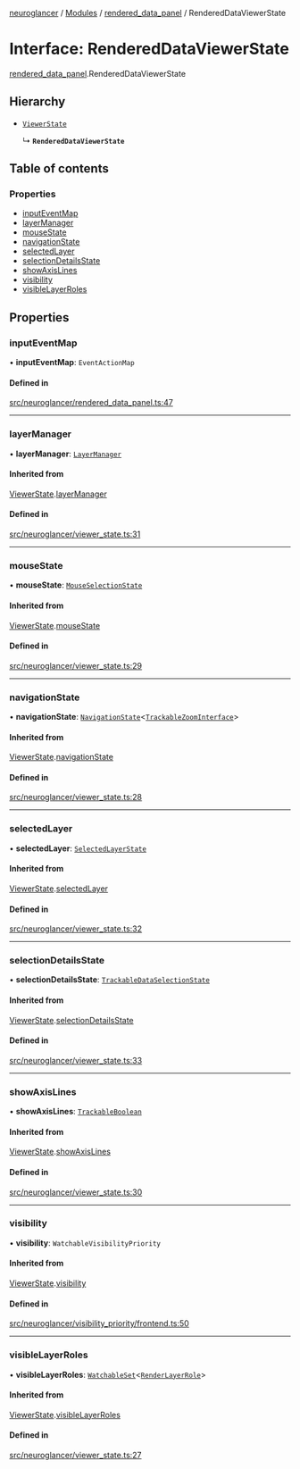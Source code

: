 [neuroglancer](../README.md) / [Modules](../modules.md) / [rendered\_data\_panel](../modules/rendered_data_panel.md) / RenderedDataViewerState

# Interface: RenderedDataViewerState

[rendered_data_panel](../modules/rendered_data_panel.md).RenderedDataViewerState

## Hierarchy

- [`ViewerState`](viewer_state.ViewerState.md)

  ↳ **`RenderedDataViewerState`**

## Table of contents

### Properties

- [inputEventMap](rendered_data_panel.RenderedDataViewerState.md#inputeventmap)
- [layerManager](rendered_data_panel.RenderedDataViewerState.md#layermanager)
- [mouseState](rendered_data_panel.RenderedDataViewerState.md#mousestate)
- [navigationState](rendered_data_panel.RenderedDataViewerState.md#navigationstate)
- [selectedLayer](rendered_data_panel.RenderedDataViewerState.md#selectedlayer)
- [selectionDetailsState](rendered_data_panel.RenderedDataViewerState.md#selectiondetailsstate)
- [showAxisLines](rendered_data_panel.RenderedDataViewerState.md#showaxislines)
- [visibility](rendered_data_panel.RenderedDataViewerState.md#visibility)
- [visibleLayerRoles](rendered_data_panel.RenderedDataViewerState.md#visiblelayerroles)

## Properties

### inputEventMap

• **inputEventMap**: `EventActionMap`

#### Defined in

[src/neuroglancer/rendered_data_panel.ts:47](https://github.com/ActiveBrainAtlas2/neuroglancer/blob/b9eb98e6/src/neuroglancer/rendered_data_panel.ts#L47)

___

### layerManager

• **layerManager**: [`LayerManager`](../classes/layer.LayerManager.md)

#### Inherited from

[ViewerState](viewer_state.ViewerState.md).[layerManager](viewer_state.ViewerState.md#layermanager)

#### Defined in

[src/neuroglancer/viewer_state.ts:31](https://github.com/ActiveBrainAtlas2/neuroglancer/blob/b9eb98e6/src/neuroglancer/viewer_state.ts#L31)

___

### mouseState

• **mouseState**: [`MouseSelectionState`](../classes/layer.MouseSelectionState.md)

#### Inherited from

[ViewerState](viewer_state.ViewerState.md).[mouseState](viewer_state.ViewerState.md#mousestate)

#### Defined in

[src/neuroglancer/viewer_state.ts:29](https://github.com/ActiveBrainAtlas2/neuroglancer/blob/b9eb98e6/src/neuroglancer/viewer_state.ts#L29)

___

### navigationState

• **navigationState**: [`NavigationState`](../classes/navigation_state.NavigationState.md)<[`TrackableZoomInterface`](../modules/navigation_state.md#trackablezoominterface)\>

#### Inherited from

[ViewerState](viewer_state.ViewerState.md).[navigationState](viewer_state.ViewerState.md#navigationstate)

#### Defined in

[src/neuroglancer/viewer_state.ts:28](https://github.com/ActiveBrainAtlas2/neuroglancer/blob/b9eb98e6/src/neuroglancer/viewer_state.ts#L28)

___

### selectedLayer

• **selectedLayer**: [`SelectedLayerState`](../classes/layer.SelectedLayerState.md)

#### Inherited from

[ViewerState](viewer_state.ViewerState.md).[selectedLayer](viewer_state.ViewerState.md#selectedlayer)

#### Defined in

[src/neuroglancer/viewer_state.ts:32](https://github.com/ActiveBrainAtlas2/neuroglancer/blob/b9eb98e6/src/neuroglancer/viewer_state.ts#L32)

___

### selectionDetailsState

• **selectionDetailsState**: [`TrackableDataSelectionState`](../classes/layer.TrackableDataSelectionState.md)

#### Inherited from

[ViewerState](viewer_state.ViewerState.md).[selectionDetailsState](viewer_state.ViewerState.md#selectiondetailsstate)

#### Defined in

[src/neuroglancer/viewer_state.ts:33](https://github.com/ActiveBrainAtlas2/neuroglancer/blob/b9eb98e6/src/neuroglancer/viewer_state.ts#L33)

___

### showAxisLines

• **showAxisLines**: [`TrackableBoolean`](../classes/trackable_boolean.TrackableBoolean.md)

#### Inherited from

[ViewerState](viewer_state.ViewerState.md).[showAxisLines](viewer_state.ViewerState.md#showaxislines)

#### Defined in

[src/neuroglancer/viewer_state.ts:30](https://github.com/ActiveBrainAtlas2/neuroglancer/blob/b9eb98e6/src/neuroglancer/viewer_state.ts#L30)

___

### visibility

• **visibility**: `WatchableVisibilityPriority`

#### Inherited from

[ViewerState](viewer_state.ViewerState.md).[visibility](viewer_state.ViewerState.md#visibility)

#### Defined in

[src/neuroglancer/visibility_priority/frontend.ts:50](https://github.com/ActiveBrainAtlas2/neuroglancer/blob/b9eb98e6/src/neuroglancer/visibility_priority/frontend.ts#L50)

___

### visibleLayerRoles

• **visibleLayerRoles**: [`WatchableSet`](../classes/trackable_value.WatchableSet.md)<[`RenderLayerRole`](../enums/renderlayer.RenderLayerRole.md)\>

#### Inherited from

[ViewerState](viewer_state.ViewerState.md).[visibleLayerRoles](viewer_state.ViewerState.md#visiblelayerroles)

#### Defined in

[src/neuroglancer/viewer_state.ts:27](https://github.com/ActiveBrainAtlas2/neuroglancer/blob/b9eb98e6/src/neuroglancer/viewer_state.ts#L27)
